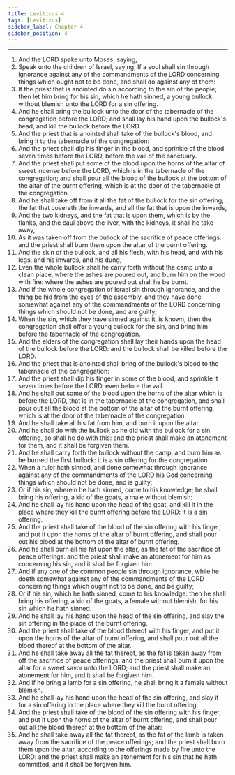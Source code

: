 ```yaml
---
title: Leviticus 4
tags: [Leviticus]
sidebar_label: Chapter 4
sidebar_position: 4
---
```


---
1. And the LORD spake unto Moses, saying,
2. Speak unto the children of Israel, saying, If a soul shall sin through ignorance against any of the commandments of the LORD concerning things which ought not to be done, and shall do against any of them:
3. If the priest that is anointed do sin according to the sin of the people; then let him bring for his sin, which he hath sinned, a young bullock without blemish unto the LORD for a sin offering.
4. And he shall bring the bullock unto the door of the tabernacle of the congregation before the LORD; and shall lay his hand upon the bullock's head, and kill the bullock before the LORD.
5. And the priest that is anointed shall take of the bullock's blood, and bring it to the tabernacle of the congregation:
6. And the priest shall dip his finger in the blood, and sprinkle of the blood seven times before the LORD, before the vail of the sanctuary.
7. And the priest shall put some of the blood upon the horns of the altar of sweet incense before the LORD, which is in the tabernacle of the congregation; and shall pour all the blood of the bullock at the bottom of the altar of the burnt offering, which is at the door of the tabernacle of the congregation.
8. And he shall take off from it all the fat of the bullock for the sin offering; the fat that covereth the inwards, and all the fat that is upon the inwards,
9. And the two kidneys, and the fat that is upon them, which is by the flanks, and the caul above the liver, with the kidneys, it shall he take away,
10. As it was taken off from the bullock of the sacrifice of peace offerings: and the priest shall burn them upon the altar of the burnt offering.
11. And the skin of the bullock, and all his flesh, with his head, and with his legs, and his inwards, and his dung,
12. Even the whole bullock shall he carry forth without the camp unto a clean place, where the ashes are poured out, and burn him on the wood with fire: where the ashes are poured out shall he be burnt.
13. And if the whole congregation of Israel sin through ignorance, and the thing be hid from the eyes of the assembly, and they have done somewhat against any of the commandments of the LORD concerning things which should not be done, and are guilty;
14. When the sin, which they have sinned against it, is known, then the congregation shall offer a young bullock for the sin, and bring him before the tabernacle of the congregation.
15. And the elders of the congregation shall lay their hands upon the head of the bullock before the LORD: and the bullock shall be killed before the LORD.
16. And the priest that is anointed shall bring of the bullock's blood to the tabernacle of the congregation:
17. And the priest shall dip his finger in some of the blood, and sprinkle it seven times before the LORD, even before the vail.
18. And he shall put some of the blood upon the horns of the altar which is before the LORD, that is in the tabernacle of the congregation, and shall pour out all the blood at the bottom of the altar of the burnt offering, which is at the door of the tabernacle of the congregation.
19. And he shall take all his fat from him, and burn it upon the altar.
20. And he shall do with the bullock as he did with the bullock for a sin offering, so shall he do with this: and the priest shall make an atonement for them, and it shall be forgiven them.
21. And he shall carry forth the bullock without the camp, and burn him as he burned the first bullock: it is a sin offering for the congregation.
22. When a ruler hath sinned, and done somewhat through ignorance against any of the commandments of the LORD his God concerning things which should not be done, and is guilty;
23. Or if his sin, wherein he hath sinned, come to his knowledge; he shall bring his offering, a kid of the goats, a male without blemish:
24. And he shall lay his hand upon the head of the goat, and kill it in the place where they kill the burnt offering before the LORD: it is a sin offering.
25. And the priest shall take of the blood of the sin offering with his finger, and put it upon the horns of the altar of burnt offering, and shall pour out his blood at the bottom of the altar of burnt offering.
26. And he shall burn all his fat upon the altar, as the fat of the sacrifice of peace offerings: and the priest shall make an atonement for him as concerning his sin, and it shall be forgiven him.
27. And if any one of the common people sin through ignorance, while he doeth somewhat against any of the commandments of the LORD concerning things which ought not to be done, and be guilty;
28. Or if his sin, which he hath sinned, come to his knowledge: then he shall bring his offering, a kid of the goats, a female without blemish, for his sin which he hath sinned.
29. And he shall lay his hand upon the head of the sin offering, and slay the sin offering in the place of the burnt offering.
30. And the priest shall take of the blood thereof with his finger, and put it upon the horns of the altar of burnt offering, and shall pour out all the blood thereof at the bottom of the altar.
31. And he shall take away all the fat thereof, as the fat is taken away from off the sacrifice of peace offerings; and the priest shall burn it upon the altar for a sweet savor unto the LORD; and the priest shall make an atonement for him, and it shall be forgiven him.
32. And if he bring a lamb for a sin offering, he shall bring it a female without blemish.
33. And he shall lay his hand upon the head of the sin offering, and slay it for a sin offering in the place where they kill the burnt offering.
34. And the priest shall take of the blood of the sin offering with his finger, and put it upon the horns of the altar of burnt offering, and shall pour out all the blood thereof at the bottom of the altar:
35. And he shall take away all the fat thereof, as the fat of the lamb is taken away from the sacrifice of the peace offerings; and the priest shall burn them upon the altar, according to the offerings made by fire unto the LORD: and the priest shall make an atonement for his sin that he hath committed, and it shall be forgiven him.